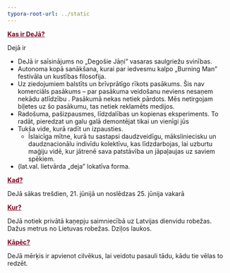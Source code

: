 ```yaml
---
typora-root-url: ../static
---
```


<span style="color:#77011e;"><u>**Kas ir DeJā?**</u> </span>

Dejā ir

- DeJā ir saīsinājums no „Degošie Jāņi” vasaras saulgriežu svinības.
- Autonoma kopā sanākšana, kurai par iedvesmu kalpo „Burning Man” festivāla un kustības filosofija.
- Uz ziedojumiem balstīts un brīvprātīgo rīkots pasākums. Šis nav komerciāls pasākums – par pasākuma veidošanu neviens nesaņem nekādu atlīdzību . Pasākumā nekas netiek pārdots. Mēs netirgojam biļetes uz šo pasākumu, tas netiek reklamēts medijos.
- Radošuma, pašizpausmes, līdzdalības un kopienas eksperiments. To radāt, pieredzat un galu galā demontējat tikai un vienīgi jūs
- Tukša vide, kurā radīt un izpausties.
  - Īslaicīga mītne, kurā tu sastapsi daudzveidīgu, māksliniecisku un daudznacionālu indivīdu kolektīvu, kas līdzdarbojas, lai uzburtu  maģiju vidē, kur jātrenē sava patstāvība un jāpaļaujas uz saviem spēkiem.
- (lat.val. lietvārda „deja” lokatīva forma.


**<span style="color:#77011e;"><u>Kad?**</u></span>

DeJā sākas trešdien, 21. jūnijā un noslēdzas 25. jūnija vakarā



**<span style="color:#77011e;"><u>Kur?**</u></span>

DeJā notiek privātā kaņepju saimniecībā uz Latvijas dienvidu robežas. Dažus metrus no Lietuvas robežas. Dziļos laukos.



**<span style="color:#77011e;"><u>Kāpēc?**</u></span>

DeJā mērķis ir apvienot cilvēkus, lai veidotu pasauli tādu, kādu tie vēlas to redzēt.